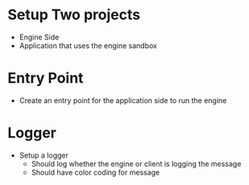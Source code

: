 # Setup Two projects

- Engine Side
- Application that uses the engine sandbox

# Entry Point

- Create an entry point for the application side to run the engine


# Logger

- Setup a logger
    - Should log whether the engine or client is logging the message
    - Should have color coding for message

